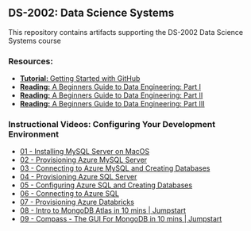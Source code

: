 ## DS-2002: Data Science Systems
This repository contains artifacts supporting the DS-2002 Data Science Systems course

### Resources:
- <a href="https://docs.github.com/en/get-started/quickstart/hello-world"><b>Tutorial: </b>Getting Started with GitHub</a>
- <a href="https://github.com/JTupitza-UVA/DS-2002/blob/main/Beginners-Guide-to-Data-Engineering-I.pdf">**Reading:** A Beginners Guide to Data Engineering: Part I</a>
- <a href="https://github.com/JTupitza-UVA/DS-2002/blob/main/Beginners-Guide-to-Data-Engineering-II.pdf">**Reading:** A Beginners Guide to Data Engineering: Part II</a>
- <a href="https://github.com/JTupitza-UVA/DS-2002/blob/main/Beginners-Guide-to-Data-Engineering-III.pdf">**Reading:** A Beginners Guide to Data Engineering: Part III</a>

### Instructional Videos: Configuring Your Development Environment
- <a href="https://www.youtube.com/watch?v=s-1lppthRV0">01 - Installing MySQL Server on MacOS</a>
- <a href="https://youtu.be/5tHEbMUgjUE">02 - Provisioning Azure MySQL Server</a>
- <a href="https://youtu.be/lpFoakAboik">03 - Connecting to Azure MySQL and Creating Databases</a>
- <a href="https://youtu.be/vg7j3yWjBiw">04 - Provisioning Azure SQL Server</a>
- <a href="https://youtu.be/krjoLZmab4I">05 - Configuring Azure SQL and Creating Databases</a>
- <a href="https://youtu.be/egEw--odiqs">06 - Connecting to Azure SQL</a>
- <a href="https://youtu.be/IML1d9WhkFw">07 - Provisioning Azure Databricks</a>
- <a href="https://www.youtube.com/watch?v=xrc7dIO_tXk&list=PL31nix9tC4CWM68-V23Puu793xD7yHdSr&index=7">08 - Intro to MongoDB Atlas in 10 mins | Jumpstart</a>
- <a href="https://www.youtube.com/watch?v=YBOiX8DwinE&list=PL31nix9tC4CWM68-V23Puu793xD7yHdSr&index=8&t=2s">09 - Compass - The GUI For MongoDB in 10 mins | Jumpstart</a>
